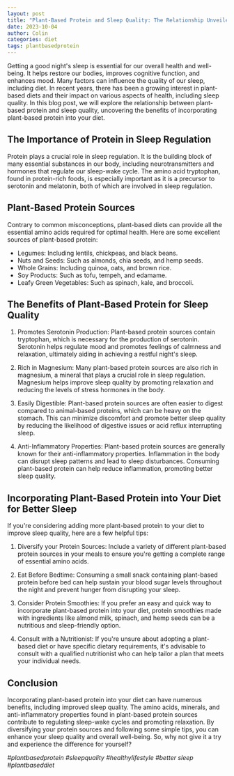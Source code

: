 ```yaml
---
layout: post
title: "Plant-Based Protein and Sleep Quality: The Relationship Unveiled"
date: 2023-10-04
author: Colin
categories: diet
tags: plantbasedprotein
---
```


Getting a good night's sleep is essential for our overall health and well-being. It helps restore our bodies, improves cognitive function, and enhances mood. Many factors can influence the quality of our sleep, including diet. In recent years, there has been a growing interest in plant-based diets and their impact on various aspects of health, including sleep quality. In this blog post, we will explore the relationship between plant-based protein and sleep quality, uncovering the benefits of incorporating plant-based protein into your diet.

## The Importance of Protein in Sleep Regulation

Protein plays a crucial role in sleep regulation. It is the building block of many essential substances in our body, including neurotransmitters and hormones that regulate our sleep-wake cycle. The amino acid tryptophan, found in protein-rich foods, is especially important as it is a precursor to serotonin and melatonin, both of which are involved in sleep regulation.

## Plant-Based Protein Sources

Contrary to common misconceptions, plant-based diets can provide all the essential amino acids required for optimal health. Here are some excellent sources of plant-based protein:

- Legumes: Including lentils, chickpeas, and black beans.
- Nuts and Seeds: Such as almonds, chia seeds, and hemp seeds.
- Whole Grains: Including quinoa, oats, and brown rice.
- Soy Products: Such as tofu, tempeh, and edamame.
- Leafy Green Vegetables: Such as spinach, kale, and broccoli.

## The Benefits of Plant-Based Protein for Sleep Quality

1. Promotes Serotonin Production: Plant-based protein sources contain tryptophan, which is necessary for the production of serotonin. Serotonin helps regulate mood and promotes feelings of calmness and relaxation, ultimately aiding in achieving a restful night's sleep.

2. Rich in Magnesium: Many plant-based protein sources are also rich in magnesium, a mineral that plays a crucial role in sleep regulation. Magnesium helps improve sleep quality by promoting relaxation and reducing the levels of stress hormones in the body.

3. Easily Digestible: Plant-based protein sources are often easier to digest compared to animal-based proteins, which can be heavy on the stomach. This can minimize discomfort and promote better sleep quality by reducing the likelihood of digestive issues or acid reflux interrupting sleep.

4. Anti-Inflammatory Properties: Plant-based protein sources are generally known for their anti-inflammatory properties. Inflammation in the body can disrupt sleep patterns and lead to sleep disturbances. Consuming plant-based protein can help reduce inflammation, promoting better sleep quality.

## Incorporating Plant-Based Protein into Your Diet for Better Sleep

If you're considering adding more plant-based protein to your diet to improve sleep quality, here are a few helpful tips:

1. Diversify your Protein Sources: Include a variety of different plant-based protein sources in your meals to ensure you're getting a complete range of essential amino acids.

2. Eat Before Bedtime: Consuming a small snack containing plant-based protein before bed can help sustain your blood sugar levels throughout the night and prevent hunger from disrupting your sleep.

3. Consider Protein Smoothies: If you prefer an easy and quick way to incorporate plant-based protein into your diet, protein smoothies made with ingredients like almond milk, spinach, and hemp seeds can be a nutritious and sleep-friendly option.

4. Consult with a Nutritionist: If you're unsure about adopting a plant-based diet or have specific dietary requirements, it's advisable to consult with a qualified nutritionist who can help tailor a plan that meets your individual needs.

## Conclusion

Incorporating plant-based protein into your diet can have numerous benefits, including improved sleep quality. The amino acids, minerals, and anti-inflammatory properties found in plant-based protein sources contribute to regulating sleep-wake cycles and promoting relaxation. By diversifying your protein sources and following some simple tips, you can enhance your sleep quality and overall well-being. So, why not give it a try and experience the difference for yourself?

*#plantbasedprotein #sleepquality #healthylifestyle #better sleep #plantbaseddiet*